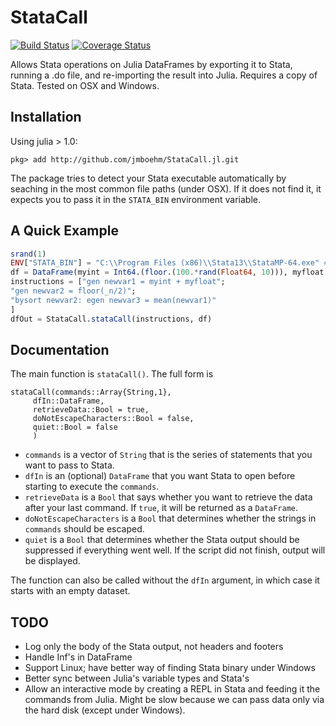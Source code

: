 # StataCall

[![Build Status](https://travis-ci.org/jmboehm/StataCall.jl.svg?branch=master)](https://travis-ci.org/jmboehm/StataCall.jl) [![Coverage Status](https://coveralls.io/repos/jmboehm/StataCall.jl/badge.svg?branch=master&service=github)](https://coveralls.io/github/jmboehm/StataCall.jl?branch=master)

Allows Stata operations on Julia DataFrames by exporting it to Stata, running a .do file, and re-importing the result into Julia. Requires a copy of Stata. Tested on OSX and Windows.

## Installation

Using julia > 1.0:
```
pkg> add http://github.com/jmboehm/StataCall.jl.git
```

The package tries to detect your Stata executable automatically by seaching in the most common file paths (under OSX). If it does not find it, it expects you to pass it in the `STATA_BIN` environment variable.

## A Quick Example

```julia
srand(1)
ENV["STATA_BIN"] = "C:\\Program Files (x86)\\Stata13\\StataMP-64.exe" # this is my location of the Stata executable
df = DataFrame(myint = Int64.(floor.(100.*rand(Float64, 10))), myfloat = rand(Float64, 10))
instructions = ["gen newvar1 = myint + myfloat";
"gen newvar2 = floor(_n/2)";
"bysort newvar2: egen newvar3 = mean(newvar1)"
]
dfOut = StataCall.stataCall(instructions, df)
```

## Documentation

The main function is `stataCall()`. The full form is

```
stataCall(commands::Array{String,1},
     dfIn::DataFrame, 
     retrieveData::Bool = true, 
     doNotEscapeCharacters::Bool = false,
     quiet::Bool = false
     )
```

* `commands` is a vector of `String` that is the series of statements that you want to pass to Stata.
* `dfIn` is an (optional) `DataFrame` that you want Stata to open before starting to execute the `commands`.
* `retrieveData` is a `Bool` that says whether you want to retrieve the data after your last command. If `true`, it will be returned as a `DataFrame`.
* `doNotEscapeCharacters` is a `Bool` that determines whether the strings in `commands` should be escaped.
* `quiet` is a `Bool` that determines whether the Stata output should be suppressed if everything went well. If the script did not finish, output will be displayed.

The function can also be called without the `dfIn` argument, in which case it starts with an empty dataset.

## TODO

* Log only the body of the Stata output, not headers and footers
* Handle Inf's in DataFrame
* Support Linux; have better way of finding Stata binary under Windows
* Better sync between Julia's variable types and Stata's
* Allow an interactive mode by creating a REPL in Stata and feeding it the commands from Julia. Might be slow because we can pass data only via the hard disk (except under Windows).
